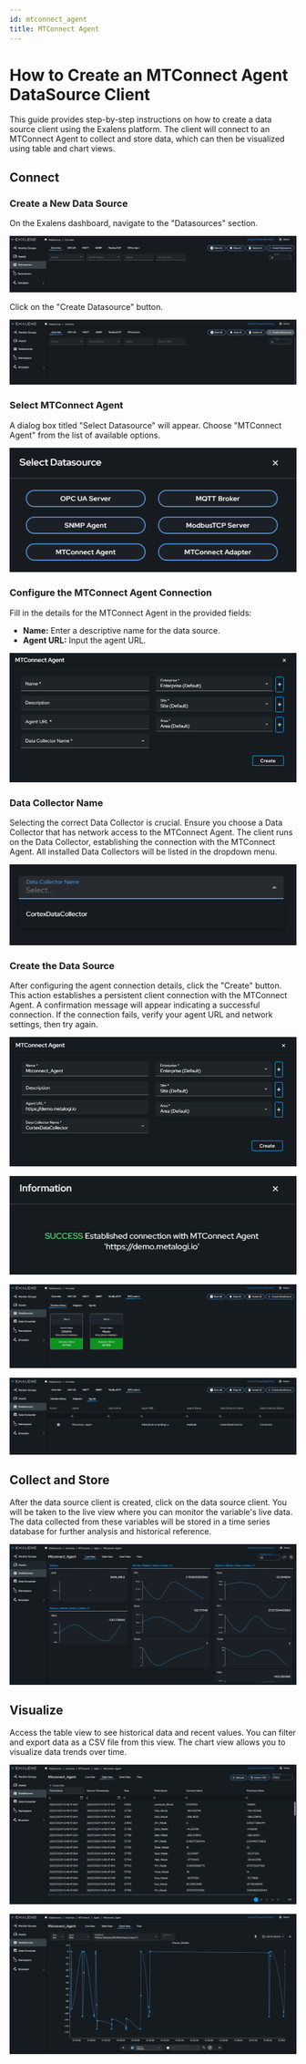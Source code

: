 ```yaml
---
id: mtconnect_agent
title: MTConnect Agent
---
```

# How to Create an MTConnect Agent DataSource Client

This guide provides step-by-step instructions on how to create a data source client using the Exalens platform. The client will connect to an MTConnect Agent to collect and store data, which can then be visualized using table and chart views.

## Connect

### Create a New Data Source

On the Exalens dashboard, navigate to the "Datasources" section.

![Datasource](mtconnect_agent_img/1.png)

Click on the "Create Datasource" button.

![Create a New Data Source](mtconnect_agent_img/2.png)

### Select MTConnect Agent

A dialog box titled "Select Datasource" will appear. Choose "MTConnect Agent" from the list of available options.

![Select MTConnect Agent](mtconnect_agent_img/3.png)

### Configure the MTConnect Agent Connection

Fill in the details for the MTConnect Agent in the provided fields:
- **Name:** Enter a descriptive name for the data source.
- **Agent URL:** Input the agent URL.

![MTConnect Agent](mtconnect_agent_img/4.png)

### Data Collector Name

Selecting the correct Data Collector is crucial. Ensure you choose a Data Collector that has network access to the MTConnect Agent. The client runs on the Data Collector, establishing the connection with the MTConnect Agent. All installed Data Collectors will be listed in the dropdown menu.

![Data Collector Name](mtconnect_agent_img/5.png)

### Create the Data Source

After configuring the agent connection details, click the "Create" button. This action establishes a persistent client connection with the MTConnect Agent. A confirmation message will appear indicating a successful connection. If the connection fails, verify your agent URL and network settings, then try again.

![Create Data Source](mtconnect_agent_img/6.png)

![connection success](mtconnect_agent_img/7.png)

![data source client](mtconnect_agent_img/8.png)

![data source client](mtconnect_agent_img/9.png)

## Collect and Store

After the data source client is created, click on the data source client. You will be taken to the live view where you can monitor the variable's live data. The data collected from these variables will be stored in a time series database for further analysis and historical reference.

![live view](mtconnect_agent_img/10.png)

## Visualize

Access the table view to see historical data and recent values. You can filter and export data as a CSV file from this view. The chart view allows you to visualize data trends over time.

![Table view](mtconnect_agent_img/11.png)

![Table view](mtconnect_agent_img/12.png)
